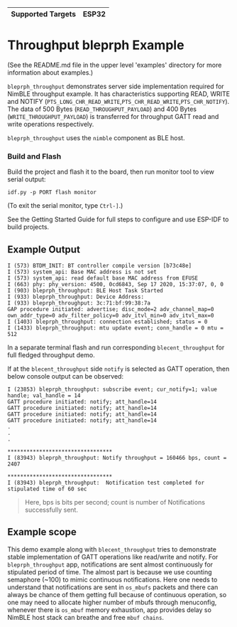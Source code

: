 | Supported Targets | ESP32 |
| ----------------- | ----- |

# Throughput bleprph Example

(See the README.md file in the upper level 'examples' directory for more information about examples.)

`bleprph_throughput` demonstrates server side implementation required for NimBLE throughput example. It has characteristics supporting READ, WRITE and NOTIFY (`PTS_LONG_CHR_READ_WRITE`,`PTS_CHR_READ_WRITE`,`PTS_CHR_NOTIFY`). The data of 500 Bytes (`READ_THROUGHPUT_PAYLOAD`) and 400 Bytes (`WRITE_THROUGHPUT_PAYLOAD`) is transferred for throughput GATT read and write operations respectively.

`bleprph_throughput` uses the `nimble` component as BLE host.

### Build and Flash

Build the project and flash it to the board, then run monitor tool to view serial output:

```
idf.py -p PORT flash monitor
```

(To exit the serial monitor, type ``Ctrl-]``.)

See the Getting Started Guide for full steps to configure and use ESP-IDF to build projects.

## Example Output

```
I (573) BTDM_INIT: BT controller compile version [b73c48e]
I (573) system_api: Base MAC address is not set
I (573) system_api: read default base MAC address from EFUSE
I (663) phy: phy_version: 4500, 0cd6843, Sep 17 2020, 15:37:07, 0, 0
I (903) bleprph_throughput: BLE Host Task Started
I (933) bleprph_throughput: Device Address:
I (933) bleprph_throughput: 3c:71:bf:99:38:7a
GAP procedure initiated: advertise; disc_mode=2 adv_channel_map=0 own_addr_type=0 adv_filter_policy=0 adv_itvl_min=0 adv_itvl_max=0
I (1403) bleprph_throughput: connection established; status = 0
I (1433) bleprph_throughput: mtu update event; conn_handle = 0 mtu = 512

```

In a separate terminal flash and run corresponding `blecent_throughput` for full fledged throughput demo.

If at the `blecent_throughput` side `notify` is selected as GATT operation, then below console output can be observed:

```
I (23853) bleprph_throughput: subscribe event; cur_notify=1; value handle; val_handle = 14
GATT procedure initiated: notify; att_handle=14
GATT procedure initiated: notify; att_handle=14
GATT procedure initiated: notify; att_handle=14
GATT procedure initiated: notify; att_handle=14
.
.
.

*********************************
I (83943) bleprph_throughput: Notify throughput = 160466 bps, count = 2407

*********************************
I (83943) bleprph_throughput:  Notification test completed for stipulated time of 60 sec

```

> Here, bps is bits per second; count is number of Notifications successfully sent.

## Example scope

This demo example along with `blecent_throughput` tries to demonstrate stable implementation of GATT operations like read/write and notify. For `bleprph_throughput` app, notifications are sent almost continuously for stipulated period of time. The almost part is because we use counting semaphore (~100) to mimic continuous notifications.  Here one needs to understand that notifications are sent in `os_mbufs` packets and there can always be chance of them getting full because of continuous operation, so one may need to allocate higher number of mbufs through menuconfig, whenever there is `os_mbuf` memory exhaustion, app provides delay so NimBLE host stack can breathe and free `mbuf chains`.
